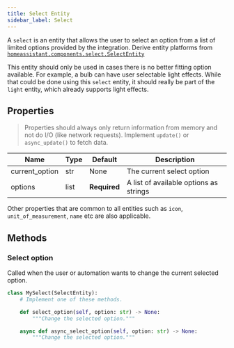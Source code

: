 ```yaml
---
title: Select Entity
sidebar_label: Select
---
```


A `select` is an entity that allows the user to select an option from a list of limited options provided by the integration. Derive entity platforms from [`homeassistant.components.select.SelectEntity`](https://github.com/home-assistant/home-assistant/blob/master/homeassistant/components/select/__init__.py)

This entity should only be used in cases there is no better fitting option available.
For example, a bulb can have user selectable light effects. While that could be done using this `select` entity, it should really be part of the `light` entity, which already supports light effects.

## Properties

> Properties should always only return information from memory and not do I/O (like network requests). Implement `update()` or `async_update()` to fetch data.

| Name | Type | Default | Description
| ---- | ---- | ------- | -----------
| current_option | str | None | The current select option
| options | list | **Required** | A list of available options as strings

Other properties that are common to all entities such as `icon`, `unit_of_measurement`, `name` etc are also applicable.

## Methods

### Select option

Called when the user or automation wants to change the current selected option.

```python
class MySelect(SelectEntity):
    # Implement one of these methods.

    def select_option(self, option: str) -> None:
        """Change the selected option."""

    async def async_select_option(self, option: str) -> None:
        """Change the selected option."""

```
